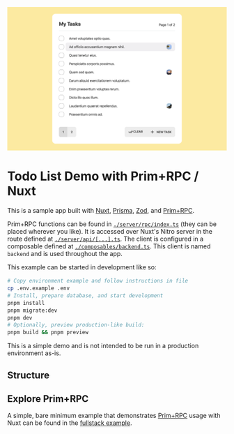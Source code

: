 ![Screenshot of todo app](./screenshot.png)

# Todo List Demo with Prim+RPC / Nuxt

<!-- NOTE: StackBlitz doesn't yet support Node 18, required for File usage -->
<!-- [![Open in StackBlitz](https://developer.stackblitz.com/img/open_in_stackblitz_small.svg)](https://stackblitz.com/github/doseofted/todo-nuxt-prim-rpc-demo/tree/main) -->

This is a sample app built with [Nuxt](https://github.com/nuxt/nuxt), [Prisma](https://github.com/prisma/prisma), [Zod](https://github.com/colinhacks/zod), and [Prim+RPC](https://github.com/doseofted/prim-rpc).

Prim+RPC functions can be found in [`./server/rpc/index.ts`](./server/rpc/index.ts) (they can be placed wherever you like). It is accessed over Nuxt's Nitro server in the route defined at [`./server/api/[...].ts`](./server/api/[...].ts). The client is configured in a composable defined at [`./composables/backend.ts`](./composables/backend.ts). This client is named `backend` and is used throughout the app.

This example can be started in development like so:

```zsh
# Copy environment example and follow instructions in file
cp .env.example .env
# Install, prepare database, and start development
pnpm install
pnpm migrate:dev
pnpm dev
# Optionally, preview production-like build:
pnpm build && pnpm preview
```

This is a simple demo and is not intended to be run in a production environment as-is.

## Structure

## Explore Prim+RPC

A simple, bare minimum example that demonstrates [Prim+RPC](https://prim.doseofted.me/) usage with Nuxt can be found in the [fullstack example](https://github.com/doseofted/prim-rpc-examples/tree/main/fullstack-framework).
